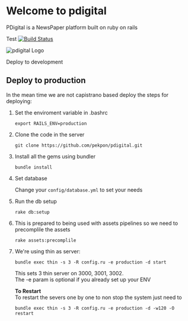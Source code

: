 Welcome to pdigital
==

PDigital is a NewsPaper platform built on ruby on rails


Test
 [![Build Status](https://secure.travis-ci.org/pekpon/pdigital.png)](http://travis-ci.org/pekpon/pdigital)

![pdigital Logo](http://img513.imageshack.us/img513/6620/github.png)

Deploy to development


Deploy to production
--

In the mean time we are not capistrano based deploy the steps for deploying:

1. Set the enviroment variable in .bashrc

	`export RAILS_ENV=production`

2. Clone the code in the server
	
	`git clone https://github.com/pekpon/pdigital.git`

3. Install all the gems using bundler

	`bundle install`

4. Set database
	
	Change your `config/database.yml` to set your needs 

5. Run the db setup

	`rake db:setup`

4. This is prepared to being used with assets pipelines so we need to precomplile the assets

	`rake assets:precomplile`
	
5. We're using thin as server:

	`bundle exec thin -s 3 -R config.ru -e production -d start`
	
	This sets 3 thin server on 3000, 3001, 3002.  
	The -e param is optional if you already set up your ENV
	
	**To Restart**  
	To restart the severs one by one to non stop the system just need to 
	
	`bundle exec thin -s 3 -R config.ru -e production -d -w120 -O restart`
